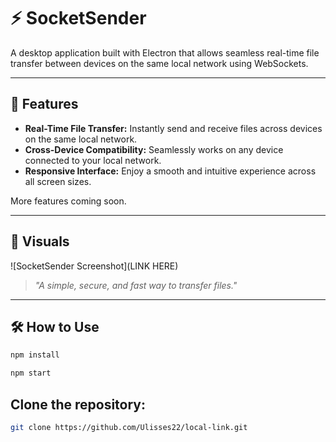 # ⚡ **SocketSender**

A desktop application built with Electron that allows seamless real-time file transfer between devices on the same local network using WebSockets.

---

## 🌌 **Features**

- **Real-Time File Transfer:** Instantly send and receive files across devices on the same local network.  
- **Cross-Device Compatibility:** Seamlessly works on any device connected to your local network.  
- **Responsive Interface:** Enjoy a smooth and intuitive experience across all screen sizes.  

More features coming soon.

---

## 🎨 **Visuals**

![SocketSender Screenshot](LINK HERE)

> *"A simple, secure, and fast way to transfer files."*

---

## 🛠️ **How to Use**

```bash
npm install
```

```bash
npm start
```

## Clone the repository:
```bash
git clone https://github.com/Ulisses22/local-link.git
```

